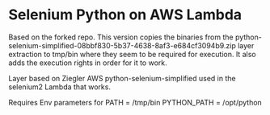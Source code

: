 # Selenium Python on AWS Lambda

Based on the forked repo. This version copies the binaries from the python-selenium-simplified-08bbf830-5b37-4638-8af3-e684cf3094b9.zip layer extraction to tmp/bin where they seem to be required for execution. It also adds the execution rights in order for it to work.

Layer based on Ziegler AWS python-selenium-simplified used in the selenium2 Lambda that works.

Requires Env parameters for 
PATH = /tmp/bin
PYTHON_PATH = /opt/python